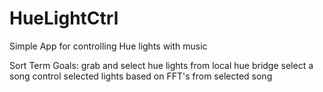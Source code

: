 # HueLightCtrl
Simple App for controlling Hue lights with music

Sort Term Goals:
	grab and select hue lights from local hue bridge
	select a song
	control selected lights based on FFT's from selected song


